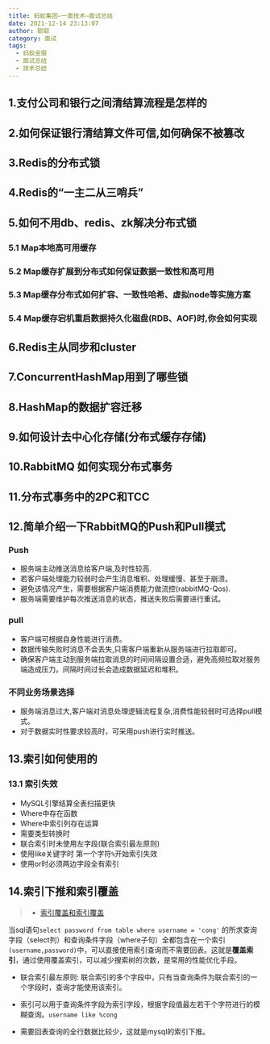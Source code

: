 ```yaml
---
title: 蚂蚁集团—一面技术—面试总结
date: 2021-12-14 23:13:07
author: 聪聪
category: 面试
tags:
  - 蚂蚁金服
  - 面试总结
  - 技术总结
---
```


## 1.支付公司和银行之间清结算流程是怎样的

## 2.如何保证银行清结算文件可信,如何确保不被篡改

## 3.Redis的分布式锁

## 4.Redis的“一主二从三哨兵”

## 5.如何不用db、redis、zk解决分布式锁

### 5.1 Map本地高可用缓存

### 5.2 Map缓存扩展到分布式如何保证数据一致性和高可用

### 5.3 Map缓存分布式如何扩容、一致性哈希、虚拟node等实施方案

### 5.4 Map缓存宕机重启数据持久化磁盘(RDB、AOF)时,你会如何实现

## 6.Redis主从同步和cluster

## 7.ConcurrentHashMap用到了哪些锁

## 8.HashMap的数据扩容迁移

## 9.如何设计去中心化存储(分布式缓存存储)

## 10.RabbitMQ 如何实现分布式事务

## 11.分布式事务中的2PC和TCC

## 12.简单介绍一下RabbitMQ的Push和Pull模式
### Push
+ 服务端主动推送消息给客户端,及时性较高.
+ 若客户端处理能力较弱时会产生消息堆积、处理缓慢、甚至于崩溃。
+ 避免该情况产生，需要根据客户端消费能力做流控(rabbitMQ-Qos).
+ 服务端需要维护每次推送消息的状态，推送失败后需要进行重试。
### pull
+ 客户端可根据自身性能进行消费。
+ 数据传输失败时消息不会丢失,只需客户端重新从服务端进行拉取即可。
+ 确保客户端主动到服务端拉取消息的时间间隔设置合适，避免高频拉取对服务端造成压力。间隔时间过长会造成数据延迟和堆积。

### 不同业务场景选择
+ 服务端消息过大,客户端对消息处理逻辑流程复杂,消费性能较弱时可选择pull模式。
+ 对于数据实时性要求较高时，可采用push进行实时推送。



## 13.索引如何使用的

### 13.1 索引失效
+ MySQL引擎结算全表扫描更快
+ Where中存在函数
+ Where中索引列存在运算
+ 需要类型转换时
+ 联合索引时未使用左字段(联合索引最左原则)
+ 使用like关键字时 第一个字符`%`开始索引失效
+ 使用or时必须两边字段全有索引


## 14.索引下推和索引覆盖
> + [索引覆盖和索引覆盖](https://www.jianshu.com/p/bdc9e57ccf8b)

当sql语句`select password from table where username = 'cong'` 的所求查询字段（select列）和查询条件字段（where子句）全都包含在一个索引`(username,password)`中，可以直接使用索引查询而不需要回表。这就是**覆盖索引**，通过使用覆盖索引，可以减少搜索树的次数，是常用的性能优化手段。

+ 联合索引最左原则: 联合索引的多个字段中，只有当查询条件为联合索引的一个字段时，查询才能使用该索引。
+ 索引可以用于查询条件字段为索引字段，根据字段值最左若干个字符进行的模糊查询。`username like %cong`

+ 需要回表查询的全行数据比较少，这就是mysql的索引下推。